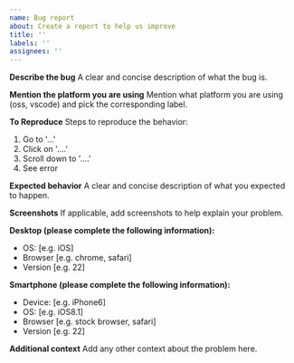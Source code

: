 ```yaml
---
name: Bug report
about: Create a report to help us improve
title: ''
labels: ''
assignees: ''
---
```


**Describe the bug**
A clear and concise description of what the bug is.

**Mention the platform you are using**
Mention what platform you are using (oss, vscode) and pick the corresponding label.

**To Reproduce**
Steps to reproduce the behavior:

1. Go to '...'
2. Click on '....'
3. Scroll down to '....'
4. See error

**Expected behavior**
A clear and concise description of what you expected to happen.

**Screenshots**
If applicable, add screenshots to help explain your problem.

**Desktop (please complete the following information):**

-  OS: [e.g. iOS]
-  Browser [e.g. chrome, safari]
-  Version [e.g. 22]

**Smartphone (please complete the following information):**

-  Device: [e.g. iPhone6]
-  OS: [e.g. iOS8.1]
-  Browser [e.g. stock browser, safari]
-  Version [e.g. 22]

**Additional context**
Add any other context about the problem here.
